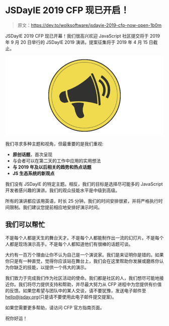 # JSDayIE 2019 CFP 现已开启！

> 原文：<https://dev.to/wolksoftware/jsdayie-2019-cfp-now-open-1b0m>

JSDayIE 2019 CFP 现已开幕！我们很高兴欢迎 JavaScript 社区提交将于 2019 年 9 月 20 日举行的 JSDayIE 2019 演讲。提案征集将于 2019 年 4 月 15 日截止。

[![blog_post_2.png](img/3d977adcef9ac81b585c453e1c357cda.png)](https://svbtleusercontent.com/kHgRtcaKb5uFpoeBjN78nC0xspap.png)

我们寻求多种主题和视角，但最重要的是我们重视:

*   **原创话题**，首次呈现
*   与会者可以在第二天的工作中应用的实用想法
*   **与 2019 年及以后相关的趋势和热点话题**
*   **JS 生态系统的新观点**

我们没有 JSDayIE 的特定主题。相反，我们的目标是选择尽可能多的 JavaScript 开发者感兴趣的演讲。我们的观众技能水平是中级到高级。

所有的演讲都应该用英语，时长 25 分钟。我们的时间安排很紧，并将严格执行时间限制。我们建议您提前相应地安排好演示时间。

## 我们可以帮忙

不是每个人都是天生的舞台天才。不是每个人都能制作出一流的幻灯片。不是每个人都是现场演示高手。不是每个人都知道他们有很棒的话题可谈。

大约有一百万个理由让你不认为自己是一个演说家。我们是来证明你是错的。如果你只是有一种直觉，觉得你应该站在舞台上，我们会在这里帮助你发展或磨练你认为你缺乏的技能，以提供一个伟大的演示。

我们致力于完成我们作为社区活动的使命。我们都是社区的人，我们想尽可能地接近你。我们将尽力提供支持和帮助，并尽最大努力从 CFP 进程中为您提供有价值的反馈。如果您希望与团队中的某人交谈，请不要犹豫，发送电子邮件至[hello@jsday.org](//mailto:hello@jsday.org)(只是请不要使用此电子邮件提交提案)。

如果您需要更多帮助，请访问 CFP 官方指南页面。

祝你好运！